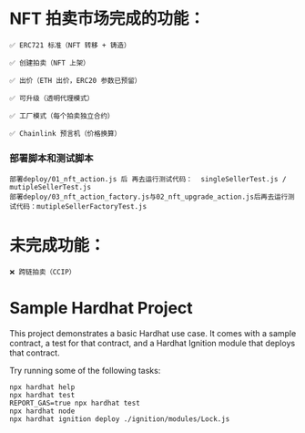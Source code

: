 # NFT 拍卖市场完成的功能：

    ✅ ERC721 标准（NFT 转移 + 铸造）

	✅ 创建拍卖（NFT 上架）

	✅ 出价（ETH 出价，ERC20 参数已预留）

	✅ 可升级（透明代理模式）
	
    ✅ 工厂模式（每个拍卖独立合约）
	
	✅ Chainlink 预言机（价格换算）
    
### 部署脚本和测试脚本

	部署deploy/01_nft_action.js 后 再去运行测试代码：  singleSellerTest.js / mutipleSellerTest.js
	部署deploy/03_nft_action_factory.js与02_nft_upgrade_action.js后再去运行测试代码：mutipleSellerFactoryTest.js
    
# 未完成功能：
	❌ 跨链拍卖（CCIP）

    
# Sample Hardhat Project



This project demonstrates a basic Hardhat use case. It comes with a sample contract, a test for that contract, and a Hardhat Ignition module that deploys that contract.

Try running some of the following tasks:

```shell
npx hardhat help
npx hardhat test
REPORT_GAS=true npx hardhat test
npx hardhat node
npx hardhat ignition deploy ./ignition/modules/Lock.js
```
